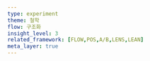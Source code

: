 ```yaml
---
type: experiment
theme: 철학
flow: 구조화
insight_level: 3
related_framework: [FLOW,POS,A/B,LENS,LEAN]
meta_layer: true
---
```

